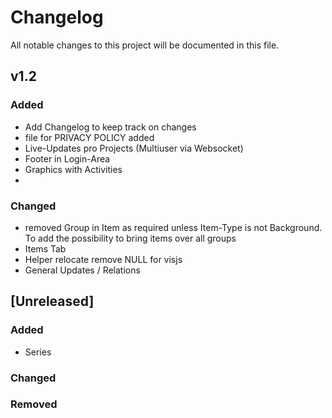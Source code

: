 # Changelog
All notable changes to this project will be documented in this file.

## v1.2
### Added
- Add Changelog to keep track on changes
- file for PRIVACY POLICY added
- Live-Updates pro Projects (Multiuser via Websocket)
- Footer in Login-Area
- Graphics with Activities
- 
### Changed
- removed Group in Item as required unless Item-Type is not Background. To add the possibility to bring items over all groups
- Items Tab
- Helper relocate remove NULL for visjs
- General Updates / Relations


## [Unreleased]
### Added
- Series
### Changed
### Removed
